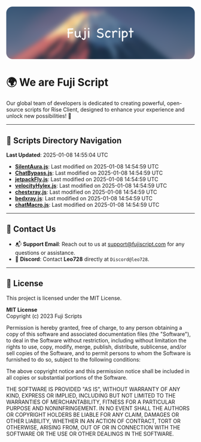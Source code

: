 ![Banner](.github/b.webp)

# 🌍 **We are Fuji Script**

Our global team of developers is dedicated to creating powerful, open-source scripts for Rise Client, designed to enhance your experience and unlock new possibilities! 🌟

---
<!-- SCRIPTS_NAVIGATION_START -->
## 📂 **Scripts Directory Navigation**

**Last Updated**: 2025-01-08 14:55:04 UTC

- **[SilentAura.js](scripts/SilentAura.js)**: Last modified on 2025-01-08 14:54:59 UTC
- **[ChatBypass.js](scripts/ChatBypass.js)**: Last modified on 2025-01-08 14:54:59 UTC
- **[jetpackFly.js](scripts/jetpackFly.js)**: Last modified on 2025-01-08 14:54:59 UTC
- **[velocityHylex.js](scripts/velocityHylex.js)**: Last modified on 2025-01-08 14:54:59 UTC
- **[chestxray.js](scripts/chestxray.js)**: Last modified on 2025-01-08 14:54:59 UTC
- **[bedxray.js](scripts/bedxray.js)**: Last modified on 2025-01-08 14:54:59 UTC
- **[chatMacro.js](scripts/chatMacro.js)**: Last modified on 2025-01-08 14:54:59 UTC

<!-- SCRIPTS_NAVIGATION_END -->

---

## 💬 **Contact Us**  
- 📬 **Support Email**: Reach out to us at [support@fujiscript.com](mailto:support@fujiscript.com) for any questions or assistance.  
- 💬 **Discord**: Contact **Leo728** directly at `Discord@leo728`.

---

## 📜 **License**

This project is licensed under the MIT License.  

**MIT License**  
Copyright (c) 2023 Fuji Scripts  

Permission is hereby granted, free of charge, to any person obtaining a copy of this software and associated documentation files (the "Software"), to deal in the Software without restriction, including without limitation the rights to use, copy, modify, merge, publish, distribute, sublicense, and/or sell copies of the Software, and to permit persons to whom the Software is furnished to do so, subject to the following conditions:  

The above copyright notice and this permission notice shall be included in all copies or substantial portions of the Software.  

THE SOFTWARE IS PROVIDED "AS IS", WITHOUT WARRANTY OF ANY KIND, EXPRESS OR IMPLIED, INCLUDING BUT NOT LIMITED TO THE WARRANTIES OF MERCHANTABILITY, FITNESS FOR A PARTICULAR PURPOSE AND NONINFRINGEMENT. IN NO EVENT SHALL THE AUTHORS OR COPYRIGHT HOLDERS BE LIABLE FOR ANY CLAIM, DAMAGES OR OTHER LIABILITY, WHETHER IN AN ACTION OF CONTRACT, TORT OR OTHERWISE, ARISING FROM, OUT OF OR IN CONNECTION WITH THE SOFTWARE OR THE USE OR OTHER DEALINGS IN THE SOFTWARE.  
